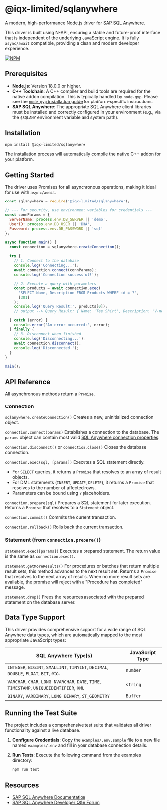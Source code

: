 # @iqx-limited/sqlanywhere

A modern, high-performance Node.js driver for [SAP SQL Anywhere](https://www.sap.com/products/sql-anywhere.html).

This driver is built using N-API, ensuring a stable and future-proof interface that is independent of the underlying JavaScript engine. It is fully `async/await` compatible, providing a clean and modern developer experience.

[![NPM](https://nodei.co/npm/@iqx-limited/sqlanywhere.svg?compact=true)](https://nodei.co/npm/@iqx-limited/sqlanywhere/)

## Prerequisites

* **Node.js**: Version 18.0.0 or higher.
* **C++ Toolchain**: A C++ compiler and build tools are required for the native addon compilation. This is typically handled by `node-gyp`. Please see the [`node-gyp` installation guide](https://github.com/nodejs/node-gyp#installation) for platform-specific instructions.
* **SAP SQL Anywhere**: The appropriate SQL Anywhere client libraries must be installed and correctly configured in your environment (e.g., via the `$SQLANY` environment variable and system path).

## Installation

```sh
npm install @iqx-limited/sqlanywhere
```

The installation process will automatically compile the native C++ addon for your platform.

## Getting Started

The driver uses Promises for all asynchronous operations, making it ideal for use with `async/await`.

```javascript
const sqlanywhere = require('@iqx-limited/sqlanywhere');

// --- For security, use environment variables for credentials ---
const connParams = {
  ServerName: process.env.DB_SERVER || 'demo',
  UserID: process.env.DB_USER || 'DBA',
  Password: process.env.DB_PASSWORD || 'sql'
};

async function main() {
  const connection = sqlanywhere.createConnection();

  try {
    // 1. Connect to the database
    console.log('Connecting...');
    await connection.connect(connParams);
    console.log('Connection successful!');

    // 2. Execute a query with parameters
    const products = await connection.exec(
      'SELECT Name, Description FROM Products WHERE id = ?',
      [301]
    );
    console.log('Query Result:', products[0]);
    // output --> Query Result: { Name: 'Tee Shirt', Description: 'V-neck' }

  } catch (error) {
    console.error('An error occurred:', error);
  } finally {
    // 3. Disconnect when finished
    console.log('Disconnecting...');
    await connection.disconnect();
    console.log('Disconnected.');
  }
}

main();
```

## API Reference

All asynchronous methods return a `Promise`.

### Connection

`sqlanywhere.createConnection()`
Creates a new, uninitialized connection object.

`connection.connect(params)`
Establishes a connection to the database. The `params` object can contain most valid [SQL Anywhere connection properties](https://www.google.com/search?q=http://dcx.sap.com/index.html%23sa160/en/dbadmin/da-conparm.html).

`connection.disconnect()` or `connection.close()`
Closes the database connection.

`connection.exec(sql, [params])`
Executes a SQL statement directly.

* For `SELECT` queries, it returns a `Promise` that resolves to an array of result objects.
* For DML statements (`INSERT`, `UPDATE`, `DELETE`), it returns a `Promise` that resolves to the number of affected rows.
* Parameters can be bound using `?` placeholders.

`connection.prepare(sql)`
Prepares a SQL statement for later execution. Returns a `Promise` that resolves to a `Statement` object.

`connection.commit()`
Commits the current transaction.

`connection.rollback()`
Rolls back the current transaction.

### Statement (from `connection.prepare()`)

`statement.exec([params])`
Executes a prepared statement. The return value is the same as `connection.exec()`.

`statement.getMoreResults()`
For procedures or batches that return multiple result sets, this method advances to the next result set. Returns a `Promise` that resolves to the next array of results. When no more result sets are available, the promise will reject with a "Procedure has completed" message.

`statement.drop()`
Frees the resources associated with the prepared statement on the database server.

## Data Type Support

This driver provides comprehensive support for a wide range of SQL Anywhere data types, which are automatically mapped to the most appropriate JavaScript types:

| SQL Anywhere Type(s)                                                                       | JavaScript Type                               |
| ------------------------------------------------------------------------------------------ | --------------------------------------------- |
| `INTEGER`, `BIGINT`, `SMALLINT`, `TINYINT`, `DECIMAL`, `DOUBLE`, `FLOAT`, `BIT`, etc.       | `number`                                      |
| `VARCHAR`, `CHAR`, `LONG NVARCHAR`, `DATE`, `TIME`, `TIMESTAMP`, `UNIQUEIDENTIFIER`, `XML` | `string`                                      |
| `BINARY`, `VARBINARY`, `LONG BINARY`, `ST_GEOMETRY`                                        | `Buffer`                                      |

## Running the Test Suite

The project includes a comprehensive test suite that validates all driver functionality against a live database.

1. **Configure Credentials**: Copy the `examples/.env.sample` file to a new file named `examples/.env` and fill in your database connection details.

2. **Run Tests**: Execute the following command from the examples directory:

    ```sh
    npm run test
    ```

## Resources

* [SAP SQL Anywhere Documentation](http://dcx.sap.com/)
* [SAP SQL Anywhere Developer Q\&A Forum](http://sqlanywhere-forum.sap.com/)

<!-- end list -->